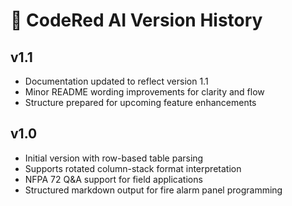 # 🔄 CodeRed AI Version History

## v1.1
- Documentation updated to reflect version 1.1
- Minor README wording improvements for clarity and flow
- Structure prepared for upcoming feature enhancements

## v1.0
- Initial version with row-based table parsing
- Supports rotated column-stack format interpretation
- NFPA 72 Q&A support for field applications
- Structured markdown output for fire alarm panel programming

